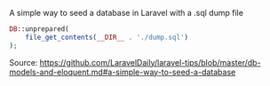 A simple way to seed a database in Laravel with a .sql dump file

```php
DB::unprepared(
    file_get_contents(__DIR__ . './dump.sql')
);
```

Source: https://github.com/LaravelDaily/laravel-tips/blob/master/db-models-and-eloquent.md#a-simple-way-to-seed-a-database